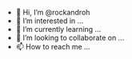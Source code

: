 - 👋 Hi, I’m @rockandroh
- 👀 I’m interested in ...
- 🌱 I’m currently learning ...
- 💞️ I’m looking to collaborate on ...
- 📫 How to reach me ...

<!---
rockandroh/rockandroh is a ✨ special ✨ repository because its `README.md` (this file) appears on your GitHub profile.
You can click the Preview link to take a look at your changes.
--->
